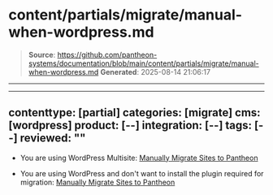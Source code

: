 # content/partials/migrate/manual-when-wordpress.md

> **Source**: https://github.com/pantheon-systems/documentation/blob/main/content/partials/migrate/manual-when-wordpress.md
> **Generated**: 2025-08-14 21:06:17

---

---
contenttype: [partial]
categories: [migrate]
cms: [wordpress]
product: [--]
integration: [--]
tags: [--]
reviewed: ""
---

- You are using WordPress Multisite: [Manually Migrate Sites to Pantheon](/migrate-manual)

- You are using WordPress and don't want to install the plugin required for migration: [Manually Migrate Sites to Pantheon](/migrate-manual)

